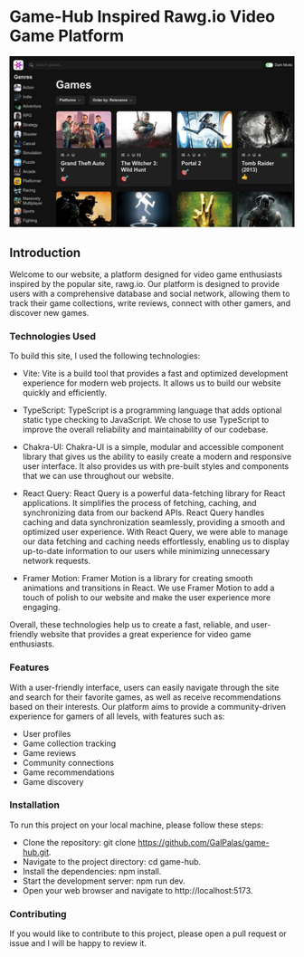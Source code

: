 # Game-Hub Inspired Rawg.io Video Game Platform

![game-hub](https://github.com/GalPalas/3D_Portfolio/blob/master/src/assets/game-hub.jpg?raw=true)

## Introduction
Welcome to our website, a platform designed for video game enthusiasts inspired by the popular site, rawg.io. Our platform is designed to provide users with a comprehensive database and social network, allowing them to track their game collections, write reviews, connect with other gamers, and discover new games.

### Technologies Used
To build this site, I used the following technologies:

- Vite: Vite is a build tool that provides a fast and optimized development experience for modern web projects. It allows us to build our website quickly and efficiently.

- TypeScript: TypeScript is a programming language that adds optional static type checking to JavaScript. We chose to use TypeScript to improve the overall reliability and maintainability of our codebase.

- Chakra-UI: Chakra-UI is a simple, modular and accessible component library that gives us the ability to easily create a modern and responsive user interface. It also provides us with pre-built styles and components that we can use throughout our website.

- React Query: React Query is a powerful data-fetching library for React applications. It simplifies the process of fetching, caching, and synchronizing data from our backend APIs. React Query handles caching and data synchronization seamlessly, providing a smooth and optimized user experience. With React Query, we were able to manage our data fetching and caching needs effortlessly, enabling us to display up-to-date information to our users while minimizing unnecessary network requests.

- Framer Motion: Framer Motion is a library for creating smooth animations and transitions in React. We use Framer Motion to add a touch of polish to our website and make the user experience more engaging.

Overall, these technologies help us to create a fast, reliable, and user-friendly website that provides a great experience for video game enthusiasts.

### Features
With a user-friendly interface, users can easily navigate through the site and search for their favorite games, as well as receive recommendations based on their interests. Our platform aims to provide a community-driven experience for gamers of all levels, with features such as:

- User profiles
- Game collection tracking
- Game reviews
- Community connections
- Game recommendations
- Game discovery

### Installation
To run this project on your local machine, please follow these steps:

- Clone the repository: git clone https://github.com/GalPalas/game-hub.git.
- Navigate to the project directory: cd game-hub.
- Install the dependencies: npm install.
- Start the development server: npm run dev.
- Open your web browser and navigate to http://localhost:5173.

### Contributing
If you would like to contribute to this project, please open a pull request or issue and I will be happy to review it.

